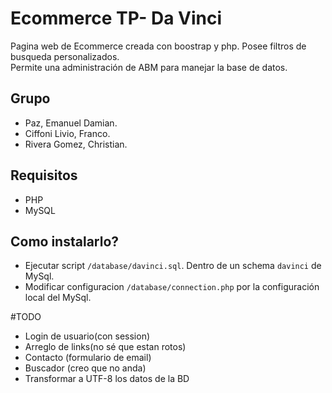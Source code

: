 Ecommerce TP- Da Vinci
======================

Pagina web de Ecommerce creada con boostrap y php. Posee filtros de busqueda personalizados. 
<br> Permite una administración de ABM para manejar la base de datos.
## Grupo 

* Paz, Emanuel Damian.
* Ciffoni Livio, Franco.
* Rivera Gomez, Christian.

## Requisitos 

* PHP
* MySQL

## Como instalarlo?

* Ejecutar script `/database/davinci.sql`. Dentro de un schema `davinci` de MySql.
* Modificar configuracion `/database/connection.php` por la configuración local del MySql.

#TODO

* Login de usuario(con session)
* Arreglo de links(no sé que estan rotos)
* Contacto (formulario de email)
* Buscador (creo que no anda)
* Transformar a UTF-8 los datos de la BD